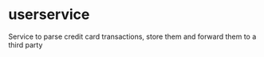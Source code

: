 # userservice
Service to parse credit card transactions, store them and forward them to a third party
